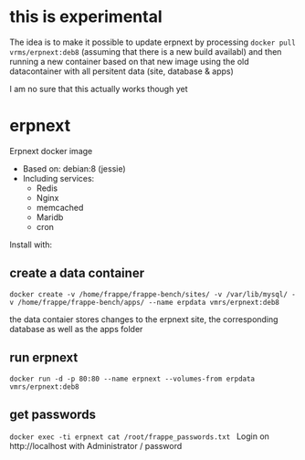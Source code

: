 # this is experimental
The idea is to make it possible to update erpnext by processing `docker pull vrms/erpnext:deb8` (assuming that there is a new build availabl) and then running a new container based on that new image using the old datacontainer with all persitent data (site, database & apps)

I am no sure that this actually works though yet

# erpnext

Erpnext docker image

* Based on: debian:8 (jessie)
* Including services: 
  * Redis
  * Nginx
  * memcached
  * Maridb
  * cron
 
Install with:


## create a data container
`docker create -v /home/frappe/frappe-bench/sites/ -v /var/lib/mysql/ -v /home/frappe/frappe-bench/apps/ --name erpdata vmrs/erpnext:deb8
`

the data contaier stores changes to the erpnext site, the corresponding database as well as the apps folder

## run erpnext
`docker run -d -p 80:80 --name erpnext --volumes-from erpdata vmrs/erpnext:deb8
`

## get passwords
`docker exec -ti erpnext cat /root/frappe_passwords.txt
`
Login on http://localhost with Administrator / password

####
